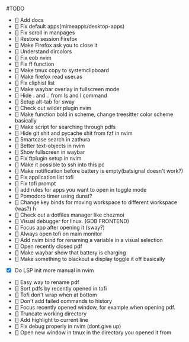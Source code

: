 #TODO

- [] Add docs
- [] Fix default apps(mimeapps/desktop-apps)
- [] Fix scroll in manpages
- [] Restore session Firefox
- [] Make Firefox ask you to close it
- [] Understand dircolors
- [] Fix eob nvim
- [] Fix ff function
- [] Make tmux copy to systemclipboard
- [] Make firefox read user.as
- [] Fix cliphist list
- [] Make waybar overlay in fullscreen mode
- [] Hide . and .. from ls and l command
- [] Setup alt-tab for sway
- [] Check out wilder plugin nvim
- [] Make function bold in scheme, change treesitter color scheme basically
- [] Make script for searching through pdfs
- [] Hide git shit and pycache shit from fzf in nvim
- [] Smartcase search in zathura
- [] Better text-objects in nvim
- [] Show fullscreen in waybar
- [] Fix ftplugin setup in nvim
- [] Make it possible to ssh into this pc
- [] Make notification before battery is empty(batsignal doesn't work?)
- [] Fix application list tofi
- [] Fix tofi prompt
- [] add rules for apps you want to open in toggle mode
- [] Pomodoro timer using dunst?
- [] Change key binds for moving workspace to different workspace (was?) h
- [] Check out a dotfiles manager like chezmoi
- [] Visual debugger for linux. (GDB FRONTEND)
- [] Focus app after opening it (sway?)
- [] Always open tofi on main monitor
- [] Add nvim bind for renaming a variable in a visual selection
- [] Open recently closed pdf
- [] Make waybar show that battery is charging
- [] Make something to blackout a display toggle it off basically
- [x] Do LSP init more manual in nvim
- [] Easy way to rename pdf
- [] Sort pdfs by recently opened in tofi
- [] Tofi don't wrap when at bottom
- [] Don't add failed commands to history
- [] Focus recently opened window, for example when opening pdf.
- [] Truncate working directory
- [] Add highlight to current line
- [] Fix debug properly in nvim (dont give up)
- [] Open new window in tmux in the directory you opened it from
